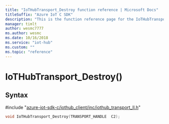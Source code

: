 ```yaml
---                             
title: "IoTHubTransport_Destroy function reference | Microsoft Docs" 
titleSuffix: "Azure IoT C SDK"            
description: "This is the function reference page for the IoTHubTransport_Destroy() function in the Azure IoT C SDK. This SDK is used with Azure IoT Hub and Azure IoT Hub Device Provisioning Service"            
manager: timlt                 
author: wesmc7777              
ms.author: wesmc               
ms.date: 10/16/2018                    
ms.service: "iot-hub"             
ms.custom: ""                
ms.topic: "reference"        
---                            
```


# IoTHubTransport_Destroy()

## Syntax

\#include "[azure-iot-sdk-c/iothub_client/inc/iothub_transport_ll.h](../iothub-transport-ll-h.md)"  
```C
void IoTHubTransport_Destroy(TRANSPORT_HANDLE  C2);
```

